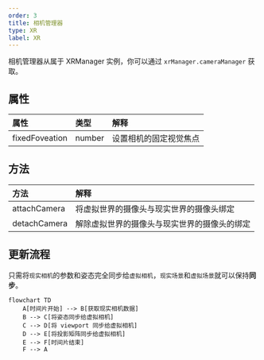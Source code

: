 ```yaml
---
order: 3
title: 相机管理器
type: XR
label: XR
---
```


相机管理器从属于 XRManager 实例，你可以通过 `xrManager.cameraManager` 获取。

## 属性

| 属性           | 类型   | 解释                   |
| :------------- | :----- | :--------------------- |
| fixedFoveation | number | 设置相机的固定视觉焦点 |

## 方法

| 方法         | 解释                                         |
| :----------- | :------------------------------------------- |
| attachCamera | 将虚拟世界的摄像头与现实世界的摄像头绑定     |
| detachCamera | 解除虚拟世界的摄像头与现实世界的摄像头的绑定 |

## 更新流程

只需将`现实相机`的参数和姿态完全同步给`虚拟相机`，`现实场景`和`虚拟场景`就可以保持**同步**。

```mermaid
flowchart TD
    A[时间片开始] --> B[获取现实相机数据]
    B --> C[将姿态同步给虚拟相机]
    C --> D[将 viewport 同步给虚拟相机]
    D --> E[将投影矩阵同步给虚拟相机]
    E --> F[时间片结束]
    F --> A
```
